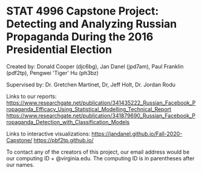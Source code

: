 # STAT 4996 Capstone Project: Detecting and Analyzing Russian Propaganda During the 2016 Presidential Election

Created by: Donald Cooper (djc6bg), Jan Danel (jpd7am), Paul Franklin (pdf2tp), Pengwei 'Tiger' Hu (ph3bz)

Supervised by: Dr. Gretchen Martinet, Dr, Jeff Holt, Dr. Jordan Rodu

Links to our reports: https://www.researchgate.net/publication/341435222_Russian_Facebook_Propaganda_Efficacy_Using_Statistical_Modelling_Technical_Report
  https://www.researchgate.net/publication/341879690_Russian_Facebook_Propaganda_Detection_with_Classification_Models

Links to interactive visualizations: 
https://jandanel.github.io/Fall-2020-Capstone/
https://pbf2tp.github.io/

To contact any of the creators of this project, our email address would be our computing ID + @virginia.edu. The computing ID is in parentheses after our names. 

